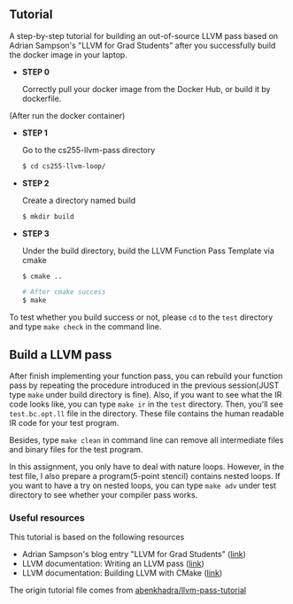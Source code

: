 
## Tutorial ##
A step-by-step tutorial for building an out-of-source LLVM pass based on Adrian Sampson's "LLVM for Grad Students" after you successfully build the docker image in your laptop.

- <b>STEP 0</b>

  Correctly pull your docker image from the Docker Hub, or build it by dockerfile. 
  
 
(After run the docker container)
- <b>STEP 1</b>
  
  Go to the cs255-llvm-pass directory
  ```bash
  $ cd cs255-llvm-loop/
  ```

- <b>STEP 2</b>

  Create a directory named build
  ```bash
  $ mkdir build
  ```

- <b>STEP 3</b>
 
  Under the build directory, build the LLVM Function Pass Template via cmake
  ```bash
  $ cmake ..
  
  # After cmake success
  $ make
  ```
  
To test whether you build success or not, please `cd` to the `test` directory and type `make check` in the command line.

## Build a LLVM pass ##
After finish implementing your function pass, you can rebuild your function pass by repeating the procedure introduced in the previous session(JUST type `make` under build directory is fine). Also, if you want to see what the IR code looks like, you can type `make ir` in the `test` directory. Then, you'll see `test.bc.opt.ll` file in the directory. These file contains the human readable IR code for your test program. 

Besides, type `make clean` in command line can remove all intermediate files and binary files for the test program.

In this assignment, you only have to deal with nature loops. However, in the test file, I also prepare a program(5-point stencil) contains nested loops. If you want to have a try on nested loops, you can type `make adv` under test directory to see whether your compiler pass works.

### Useful resources
This tutorial is based on the following resources

- Adrian Sampson's blog entry "LLVM for Grad Students" ([link](http://adriansampson.net/blog/llvm.html))
- LLVM documentation: Writing an LLVM pass ([link](http://llvm.org/docs/WritingAnLLVMPass.html))
- LLVM documentation: Building LLVM with CMake ([link](http://llvm.org/docs/CMake.html#cmake-out-of-source-pass))

The origin tutorial file comes from [abenkhadra/llvm-pass-tutorial](https://github.com/abenkhadra/llvm-pass-tutorial)

